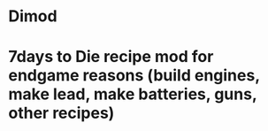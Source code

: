 # Dimod
# 7days to Die recipe mod for endgame reasons (build engines, make lead, make batteries, guns, other recipes)
